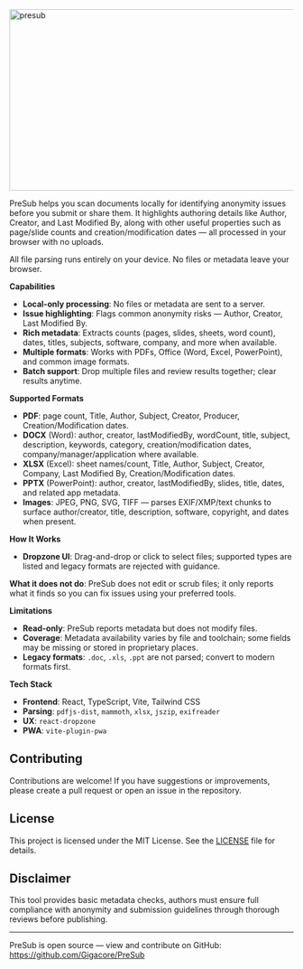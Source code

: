 
<img width="877" height="321" alt="presub" src="https://github.com/user-attachments/assets/59aeedb3-ed22-4eeb-9ad9-12f7ee9ce879" />

PreSub helps you scan documents locally for identifying anonymity issues before you submit or share them. It highlights authoring details like Author, Creator, and Last Modified By, along with other useful properties such as page/slide counts and creation/modification dates — all processed in your browser with no uploads.

All file parsing runs entirely on your device. No files or metadata leave your browser.

**Capabilities**
- **Local-only processing**: No files or metadata are sent to a server.
- **Issue highlighting**: Flags common anonymity risks — Author, Creator, Last Modified By.
- **Rich metadata**: Extracts counts (pages, slides, sheets, word count), dates, titles, subjects, software, company, and more when available.
- **Multiple formats**: Works with PDFs, Office (Word, Excel, PowerPoint), and common image formats.
- **Batch support**: Drop multiple files and review results together; clear results anytime.

**Supported Formats**
- **PDF**: page count, Title, Author, Subject, Creator, Producer, Creation/Modification dates.
- **DOCX** (Word): author, creator, lastModifiedBy, wordCount, title, subject, description, keywords, category, creation/modification dates, company/manager/application where available.
- **XLSX** (Excel): sheet names/count, Title, Author, Subject, Creator, Company, Last Modified By, Creation/Modification dates.
- **PPTX** (PowerPoint): author, creator, lastModifiedBy, slides, title, dates, and related app metadata.
- **Images**: JPEG, PNG, SVG, TIFF — parses EXIF/XMP/text chunks to surface author/creator, title, description, software, copyright, and dates when present.

**How It Works**
- **Dropzone UI**: Drag-and-drop or click to select files; supported types are listed and legacy formats are rejected with guidance.

**What it does not do**: PreSub does not edit or scrub files; it only reports what it finds so you can fix issues using your preferred tools.

**Limitations**
- **Read-only**: PreSub reports metadata but does not modify files.
- **Coverage**: Metadata availability varies by file and toolchain; some fields may be missing or stored in proprietary places.
- **Legacy formats**: `.doc`, `.xls`, `.ppt` are not parsed; convert to modern formats first.

**Tech Stack**
- **Frontend**: React, TypeScript, Vite, Tailwind CSS
- **Parsing**: `pdfjs-dist`, `mammoth`, `xlsx`, `jszip`, `exifreader`
- **UX**: `react-dropzone`
- **PWA**: `vite-plugin-pwa`

## Contributing

Contributions are welcome! If you have suggestions or improvements, please create a pull request or open an issue in the repository.

## License

This project is licensed under the MIT License. See the [LICENSE](LICENSE) file for details.

## Disclaimer

This tool provides basic metadata checks, authors must ensure full compliance with anonymity and submission guidelines through thorough reviews before publishing.

---

PreSub is open source — view and contribute on GitHub: https://github.com/Gigacore/PreSub
